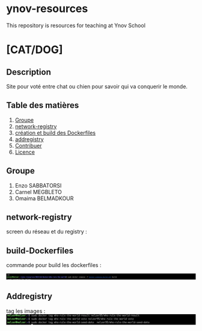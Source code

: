 # ynov-resources
This repository is resources for teaching at Ynov School

# [CAT/DOG]

## Description
Site pour voté entre chat ou chien pour savoir qui va conquerir le monde.

## Table des matières
1. [Groupe](#Groupe)
2. [network-registry](#network-registry)
3. [création et build des Dockerfiles](#build-Dockerfiles)
4. [addregistry](#Addregistry)
5. [Contribuer](#contribuer)
6. [Licence](#licence)

## Groupe 

1. Enzo SABBATORSI
2. Carnel MEGBLETO
3. Omaima BELMADKOUR


## network-registry
screen du réseau et du registry :



## build-Dockerfiles
commande pour build les dockerfiles :

![build](image/cbuild.png)

## Addregistry
tag les images : 
![build](image/tag.png)


